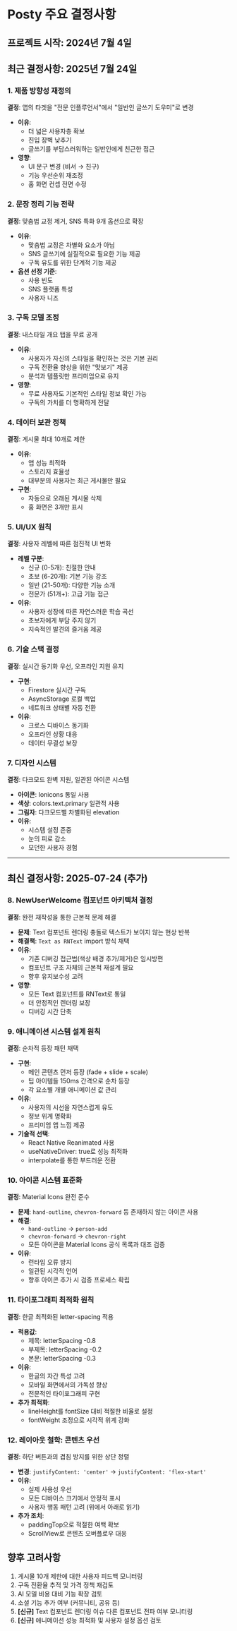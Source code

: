 # Posty 주요 결정사항

## 프로젝트 시작: 2024년 7월 4일

## 최근 결정사항: 2025년 7월 24일

### 1. 제품 방향성 재정의

**결정**: 앱의 타겟을 "전문 인플루언서"에서 "일반인 글쓰기 도우미"로 변경

- **이유**:
  - 더 넓은 사용자층 확보
  - 진입 장벽 낮추기
  - 글쓰기를 부담스러워하는 일반인에게 친근한 접근
- **영향**:
  - UI 문구 변경 (비서 → 친구)
  - 기능 우선순위 재조정
  - 홈 화면 컨셉 전면 수정

### 2. 문장 정리 기능 전략

**결정**: 맞춤법 교정 제거, SNS 특화 9개 옵션으로 확장

- **이유**:
  - 맞춤법 교정은 차별화 요소가 아님
  - SNS 글쓰기에 실질적으로 필요한 기능 제공
  - 구독 유도를 위한 단계적 기능 제공
- **옵션 선정 기준**:
  - 사용 빈도
  - SNS 플랫폼 특성
  - 사용자 니즈

### 3. 구독 모델 조정

**결정**: 내스타일 개요 탭을 무료 공개

- **이유**:
  - 사용자가 자신의 스타일을 확인하는 것은 기본 권리
  - 구독 전환율 향상을 위한 "맛보기" 제공
  - 분석과 템플릿만 프리미엄으로 유지
- **영향**:
  - 무료 사용자도 기본적인 스타일 정보 확인 가능
  - 구독의 가치를 더 명확하게 전달

### 4. 데이터 보관 정책

**결정**: 게시물 최대 10개로 제한

- **이유**:
  - 앱 성능 최적화
  - 스토리지 효율성
  - 대부분의 사용자는 최근 게시물만 필요
- **구현**:
  - 자동으로 오래된 게시물 삭제
  - 홈 화면은 3개만 표시

### 5. UI/UX 원칙

**결정**: 사용자 레벨에 따른 점진적 UI 변화

- **레벨 구분**:
  - 신규 (0-5개): 친절한 안내
  - 초보 (6-20개): 기본 기능 강조
  - 일반 (21-50개): 다양한 기능 소개
  - 전문가 (51개+): 고급 기능 접근
- **이유**:
  - 사용자 성장에 따른 자연스러운 학습 곡선
  - 초보자에게 부담 주지 않기
  - 지속적인 발견의 즐거움 제공

### 6. 기술 스택 결정

**결정**: 실시간 동기화 우선, 오프라인 지원 유지

- **구현**:
  - Firestore 실시간 구독
  - AsyncStorage 로컬 백업
  - 네트워크 상태별 자동 전환
- **이유**:
  - 크로스 디바이스 동기화
  - 오프라인 상황 대응
  - 데이터 무결성 보장

### 7. 디자인 시스템

**결정**: 다크모드 완벽 지원, 일관된 아이콘 시스템

- **아이콘**: Ionicons 통일 사용
- **색상**: colors.text.primary 일관적 사용
- **그림자**: 다크모드별 차별화된 elevation
- **이유**:
  - 시스템 설정 존중
  - 눈의 피로 감소
  - 모던한 사용자 경험

---

## 최신 결정사항: 2025-07-24 (추가)

### 8. NewUserWelcome 컴포넌트 아키텍처 결정

**결정**: 완전 재작성을 통한 근본적 문제 해결

- **문제**: Text 컴포넌트 렌더링 충돌로 텍스트가 보이지 않는 현상 반복
- **해결책**: `Text as RNText` import 방식 채택
- **이유**:
  - 기존 디버깅 접근법(색상 배경 추가/제거)은 임시방편
  - 컴포넌트 구조 자체의 근본적 재설계 필요
  - 향후 유지보수성 고려
- **영향**:
  - 모든 Text 컴포넌트를 RNText로 통일
  - 더 안정적인 렌더링 보장
  - 디버깅 시간 단축

### 9. 애니메이션 시스템 설계 원칙

**결정**: 순차적 등장 패턴 채택

- **구현**:
  - 메인 콘텐츠 먼저 등장 (fade + slide + scale)
  - 팁 아이템들 150ms 간격으로 순차 등장
  - 각 요소별 개별 애니메이션 값 관리
- **이유**:
  - 사용자의 시선을 자연스럽게 유도
  - 정보 위계 명확화
  - 프리미엄 앱 느낌 제공
- **기술적 선택**:
  - React Native Reanimated 사용
  - useNativeDriver: true로 성능 최적화
  - interpolate를 통한 부드러운 전환

### 10. 아이콘 시스템 표준화

**결정**: Material Icons 완전 준수

- **문제**: `hand-outline`, `chevron-forward` 등 존재하지 않는 아이콘 사용
- **해결**:
  - `hand-outline` → `person-add`
  - `chevron-forward` → `chevron-right`
  - 모든 아이콘을 Material Icons 공식 목록과 대조 검증
- **이유**:
  - 런타임 오류 방지
  - 일관된 시각적 언어
  - 향후 아이콘 추가 시 검증 프로세스 확립

### 11. 타이포그래피 최적화 원칙

**결정**: 한글 최적화된 letter-spacing 적용

- **적용값**:
  - 제목: letterSpacing -0.8
  - 부제목: letterSpacing -0.2
  - 본문: letterSpacing -0.3
- **이유**:
  - 한글의 자간 특성 고려
  - 모바일 화면에서의 가독성 향상
  - 전문적인 타이포그래피 구현
- **추가 최적화**:
  - lineHeight를 fontSize 대비 적절한 비율로 설정
  - fontWeight 조정으로 시각적 위계 강화

### 12. 레이아웃 철학: 콘텐츠 우선

**결정**: 하단 버튼과의 겹침 방지를 위한 상단 정렬

- **변경**: `justifyContent: 'center'` → `justifyContent: 'flex-start'`
- **이유**:
  - 실제 사용성 우선
  - 모든 디바이스 크기에서 안정적 표시
  - 사용자 행동 패턴 고려 (위에서 아래로 읽기)
- **추가 조치**:
  - paddingTop으로 적절한 여백 확보
  - ScrollView로 콘텐츠 오버플로우 대응

## 향후 고려사항

1. 게시물 10개 제한에 대한 사용자 피드백 모니터링
2. 구독 전환율 추적 및 가격 정책 재검토
3. AI 모델 비용 대비 기능 확장 검토
4. 소셜 기능 추가 여부 (커뮤니티, 공유 등)
5. **[신규]** Text 컴포넌트 렌더링 이슈 다른 컴포넌트 전파 여부 모니터링
6. **[신규]** 애니메이션 성능 최적화 및 사용자 설정 옵션 검토
